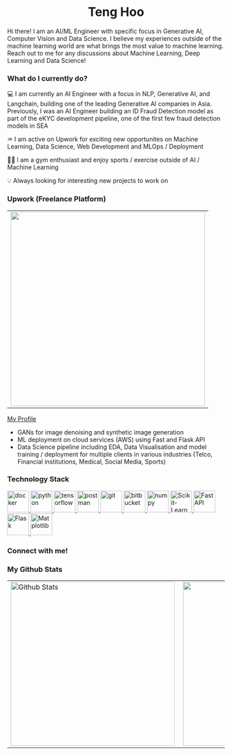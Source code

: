 <h1 align='center'> Teng Hoo </h1>

Hi there! I am an AI/ML Engineer with specific focus in Generative AI, Computer Vision and Data Science. I believe my experiences outside of the machine learning world are what brings the most value to machine learning. Reach out to me for any discussions about Machine Learning, Deep Learning and Data Science!


<h3> What do I currently do? </h3>


💻 I am currently an AI Engineer with a focus in NLP, Generative AI, and Langchain, building one of the leading Generative AI companies in Asia. Previously, I was an AI Engineer building an ID Fraud Detection model as part of the eKYC development pipeline, one of the first few fraud detection models in SEA

♒ I am active on Upwork for exciting new opportunites on Machine Learning, Data Science, Web Development and MLOps / Deployment

🏋️‍♂️ I am a gym enthusiast and enjoy sports / exercise outside of AI / Machine Learning

💡 Always looking for interesting new projects to work on


<h3> Upwork (Freelance Platform) </h3>

<table>
  <tr>
      <td><img width="450px" align="center" src="[https://user-images.githubusercontent.com/67228311/198912781-03d40a8f-196e-48e4-837a-93697118baaa.png](https://github.com/TengHoo3/TengHoo3/assets/67228311/4a212bc9-e66f-46cc-96b0-361567bf6a93)"/></td>            
  </tr>   
</table>

[My Profile](https://www.upwork.com/freelancers/tenghoo)

- GANs for image denoising and synthetic image generation
- ML deployment on cloud services (AWS) using Fast and Flask API
- Data Science pipeline including EDA, Data Visualisation and model training / deployment for multiple clients in various industries (Telco, Financial institutions, Medical, Social Media, Sports)

<h3> Technology Stack </h3>
<p align="left">
  <a href="https://www.docker.com/" target="_blank"> <img src="https://cdn-icons-png.flaticon.com/512/919/919853.png" alt="docker" width="50" height="50"/> </a>  
  <a href="https://www.python.org/" target="_blank"> <img src="https://cdn-icons-png.flaticon.com/512/5968/5968350.png" alt="python" width="50" height="50"/> </a>  
  <a href="https://www.tensorflow.org/" target="_blank"> <img src="https://upload.wikimedia.org/wikipedia/commons/thumb/2/2d/Tensorflow_logo.svg/1200px-Tensorflow_logo.svg.png" alt="tensorflow" width="50" height="50"/> </a> 
  <a href="https://www.postman.com/" target="_blank"> <img src="https://seeklogo.com/images/P/postman-logo-0087CA0D15-seeklogo.com.png" alt="postman" width="50" height="50"/> </a>  
<a href="https://git-scm.com/" target="_blank"> <img src="https://avatars.githubusercontent.com/u/18133?s=200&v=4" alt="git" width="50" height="50"/> </a> 
<a href="https://bitbucket.org/product" target="_blank"> <img src="https://cdn-icons-png.flaticon.com/512/6125/6125001.png" alt="bitbucket" width="50" height="50"/> </a> 
  <a href="https://numpy.org/" target="_blank"> <img src="https://cdn.worldvectorlogo.com/logos/numpy-1.svg" alt="numpy" width="50" height="50"/> </a> 
  <a href="https://scikit-learn.org/" target="_blank"> <img src="https://icon2.cleanpng.com/20180805/wpb/kisspng-scikit-learn-python-computer-icons-scikit-image-ma-data-science-ermlab-software-5b67c768b04383.539745841533527912722.jpg" alt="Scikit-Learn" width="50" height="50"/> </a> 
  <a href="https://fastapi.tiangolo.com/" target="_blank"> <img src="https://cdn.worldvectorlogo.com/logos/fastapi.svg" alt="FastAPI" width="50" height="50"/> </a> 
  <a href="https://flask.palletsprojects.com/" target="_blank"> <img src="https://www.pngfind.com/pngs/m/128-1286693_flask-framework-logo-svg-hd-png-download.png" alt="Flask" width="50" height="50"/> </a> 
  <a href="https://matplotlib.org/" target="_blank"> <img src="https://seeklogo.com/images/M/matplotlib-logo-7676870AC0-seeklogo.com.png" alt="Matplotlib" width="50" height="50"/> </a> 
</p>

<h3> Connect with me! </h3>

<h3> My Github Stats </h3>
<table align="center">
  <tr>
      <td><img  alt="Github Stats" width="380px" align="left" src="https://github-readme-stats.vercel.app/api?username=TengHoo3&show_icons=true&theme=synthwave"/></td>
      <td><img width="380px" align="left" src="https://github-readme-stats.vercel.app/api/top-langs/?username=TengHoo3&hide=css,html&count_private=true&theme=synthwave&layout=compact"/></td>      
  </tr>   
</table>
